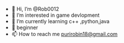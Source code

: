 - 👋 Hi, I’m @Rob0012
- 👀 I’m interested in game devlopment
- 🌱 I’m currently learning c++ ,python,java
- 💞 beginner
- 📫 How to reach me purirobin18@gmail.com

<!---
Rob0012/Rob0012 is a ✨ special ✨ repository because its `README.md` (this file) appears on your GitHub profile.
You can click the Preview link to take a look at your changes.
--->
